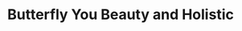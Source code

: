 ---
title: "Butterfly You Beauty and Holistic"
url: /bexhill-on-sea/butterfly-you-beauty-and-holistic/
shop: beauty
---